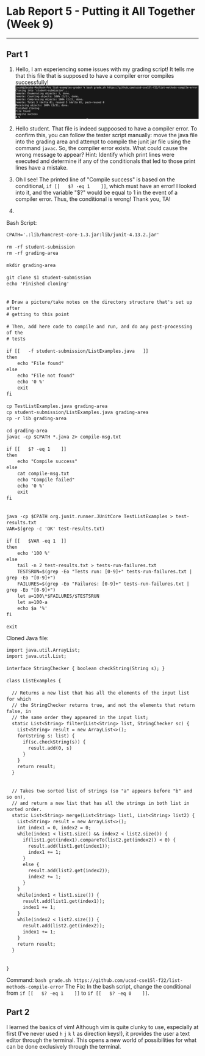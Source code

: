 # Lab Report 5 - Putting it All Together (Week 9)
***

## Part 1
1. Hello, I am experiencing some issues with my grading script! It tells me that this file that is supposed to have a compiler error compiles successfully!
![Image](lab-report-5a.png)

2. Hello student. That file is indeed suppoosed to have a compiler error. To confirm this, you can follow the tester script manually: move the java file into the grading area and attempt to compile the junit jar file using the command ``javac``. So, the compiler error exists. What could cause the wrong message to appear? Hint: Identify which print lines were executed and determine if any of the conditionals that led to those print lines have a mistake.

3. Oh I see! The printed line of "Compile success" is based on the conditional, ```if [[   $? -eq 1    ]]```, which must have an error! I looked into it, and the variable "$?" would be equal to 1 in the event of a compiler error. Thus, the conditional is wrong! Thank you, TA!

4. 
Bash Script:
`````
CPATH='.:lib/hamcrest-core-1.3.jar:lib/junit-4.13.2.jar'

rm -rf student-submission
rm -rf grading-area

mkdir grading-area

git clone $1 student-submission
echo 'Finished cloning'


# Draw a picture/take notes on the directory structure that's set up after
# getting to this point

# Then, add here code to compile and run, and do any post-processing of the
# tests

if [[   -f student-submission/ListExamples.java   ]]
then  
    echo "File found"
else
    echo "File not found"
    echo '0 %'
    exit
fi

cp TestListExamples.java grading-area
cp student-submission/ListExamples.java grading-area
cp -r lib grading-area

cd grading-area
javac -cp $CPATH *.java 2> compile-msg.txt

if [[   $? -eq 1    ]]
then
    echo "Compile success"
else
    cat compile-msg.txt
    echo "Compile failed"
    echo '0 %'
    exit
fi


java -cp $CPATH org.junit.runner.JUnitCore TestListExamples > test-results.txt
VAR=$(grep -c 'OK' test-results.txt)

if [[   $VAR -eq 1  ]]
then
    echo '100 %'
else
    tail -n 2 test-results.txt > tests-run-failures.txt
    TESTSRUN=$(grep -Eo "Tests run: [0-9]+" tests-run-failures.txt | grep -Eo "[0-9]+")
    FAILURES=$(grep -Eo "Failures: [0-9]+" tests-run-failures.txt | grep -Eo "[0-9]+")
    let a=100\*$FAILURES/$TESTSRUN
    let a=100-a
    echo $a '%'
fi

exit
`````
Cloned Java file:
`````
import java.util.ArrayList;
import java.util.List;

interface StringChecker { boolean checkString(String s); }

class ListExamples {

  // Returns a new list that has all the elements of the input list for which
  // the StringChecker returns true, and not the elements that return false, in
  // the same order they appeared in the input list;
  static List<String> filter(List<String> list, StringChecker sc) {
    List<String> result = new ArrayList<>();
    for(String s: list) {
      if(sc.checkString(s)) {
        result.add(0, s)
      }
    }
    return result;
  }


  // Takes two sorted list of strings (so "a" appears before "b" and so on),
  // and return a new list that has all the strings in both list in sorted order.
  static List<String> merge(List<String> list1, List<String> list2) {
    List<String> result = new ArrayList<>();
    int index1 = 0, index2 = 0;
    while(index1 < list1.size() && index2 < list2.size()) {
      if(list1.get(index1).compareTo(list2.get(index2)) < 0) {
        result.add(list1.get(index1));
        index1 += 1;
      }
      else {
        result.add(list2.get(index2));
        index2 += 1;
      }
    }
    while(index1 < list1.size()) {
      result.add(list1.get(index1));
      index1 += 1;
    }
    while(index2 < list2.size()) {
      result.add(list2.get(index2));
      index1 += 1;
    }
    return result;
  }


}
`````
Command:
```bash grade.sh https://github.com/ucsd-cse15l-f22/list-methods-compile-error```
The Fix:
In the bash script, change the conditional from ``if [[   $? -eq 1    ]]`` to ``if [[   $? -eq 0    ]]``.


## Part 2
I learned the basics of vim! Although vim is quite clunky to use, especially at first (I've never used ``h`` ``j`` ``k`` ``l`` as direction keys!), it provides the user a text editor through the terminal. This opens a new world of possibilities for what can be done exclusively through the terminal.

